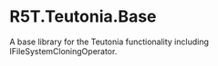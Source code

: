 # R5T.Teutonia.Base
A base library for the Teutonia functionality including IFileSystemCloningOperator.
